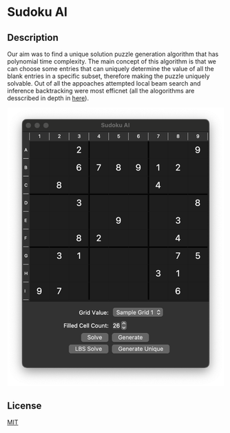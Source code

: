 # Sudoku AI

## Description

Our aim was to find a unique solution puzzle generation algorithm that has polynomial time complexity. The main concept of this algorithm is that we can choose some entries that can uniquely determine the value of all the blank entries in a specific subset, therefore making the puzzle uniquely solvable. Out of all the appoaches attempted local beam search and inference backtracking were most efficnet (all the alogorithms are desscribed in depth in [here](https://aima.cs.berkeley.edu/3rd-ed/)). 

![alt text](https://raw.githubusercontent.com/Tigran-teq-Tadevosyan/sudoku-ai/master/Screenshot.png)

## License
[MIT](https://choosealicense.com/licenses/mit/)
